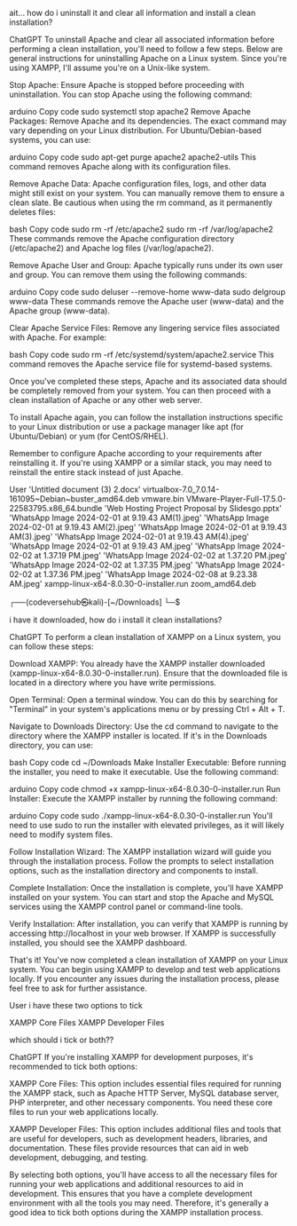 ait... how do i uninstall it and clear all information and install a clean installation?

ChatGPT
To uninstall Apache and clear all associated information before performing a clean installation, you'll need to follow a few steps. Below are general instructions for uninstalling Apache on a Linux system. Since you're using XAMPP, I'll assume you're on a Unix-like system.

Stop Apache: Ensure Apache is stopped before proceeding with uninstallation. You can stop Apache using the following command:

arduino
Copy code
sudo systemctl stop apache2
Remove Apache Packages: Remove Apache and its dependencies. The exact command may vary depending on your Linux distribution. For Ubuntu/Debian-based systems, you can use:

arduino
Copy code
sudo apt-get purge apache2 apache2-utils
This command removes Apache along with its configuration files.

Remove Apache Data: Apache configuration files, logs, and other data might still exist on your system. You can manually remove them to ensure a clean slate. Be cautious when using the rm command, as it permanently deletes files:

bash
Copy code
sudo rm -rf /etc/apache2
sudo rm -rf /var/log/apache2
These commands remove the Apache configuration directory (/etc/apache2) and Apache log files (/var/log/apache2).

Remove Apache User and Group: Apache typically runs under its own user and group. You can remove them using the following commands:

arduino
Copy code
sudo deluser --remove-home www-data
sudo delgroup www-data
These commands remove the Apache user (www-data) and the Apache group (www-data).

Clear Apache Service Files: Remove any lingering service files associated with Apache. For example:

bash
Copy code
sudo rm -rf /etc/systemd/system/apache2.service
This command removes the Apache service file for systemd-based systems.

Once you've completed these steps, Apache and its associated data should be completely removed from your system. You can then proceed with a clean installation of Apache or any other web server.

To install Apache again, you can follow the installation instructions specific to your Linux distribution or use a package manager like apt (for Ubuntu/Debian) or yum (for CentOS/RHEL).

Remember to configure Apache according to your requirements after reinstalling it. If you're using XAMPP or a similar stack, you may need to reinstall the entire stack instead of just Apache.



User
'Untitled document (3) 2.docx'
 virtualbox-7.0_7.0.14-161095~Debian~buster_amd64.deb
 vmware.bin
 VMware-Player-Full-17.5.0-22583795.x86_64.bundle
'Web Hosting Project Proposal by Slidesgo.pptx'
'WhatsApp Image 2024-02-01 at 9.19.43 AM(1).jpeg'
'WhatsApp Image 2024-02-01 at 9.19.43 AM(2).jpeg'
'WhatsApp Image 2024-02-01 at 9.19.43 AM(3).jpeg'
'WhatsApp Image 2024-02-01 at 9.19.43 AM(4).jpeg'
'WhatsApp Image 2024-02-01 at 9.19.43 AM.jpeg'
'WhatsApp Image 2024-02-02 at 1.37.19 PM.jpeg'
'WhatsApp Image 2024-02-02 at 1.37.20 PM.jpeg'
'WhatsApp Image 2024-02-02 at 1.37.35 PM.jpeg'
'WhatsApp Image 2024-02-02 at 1.37.36 PM.jpeg'
'WhatsApp Image 2024-02-08 at 9.23.38 AM.jpeg'
 xampp-linux-x64-8.0.30-0-installer.run
 zoom_amd64.deb
                                                                                 
┌──(codeversehub㉿kali)-[~/Downloads]
└─$ 

i have it downloaded, how do i install it  clean installations?

ChatGPT
To perform a clean installation of XAMPP on a Linux system, you can follow these steps:

Download XAMPP: You already have the XAMPP installer downloaded (xampp-linux-x64-8.0.30-0-installer.run). Ensure that the downloaded file is located in a directory where you have write permissions.

Open Terminal: Open a terminal window. You can do this by searching for "Terminal" in your system's applications menu or by pressing Ctrl + Alt + T.

Navigate to Downloads Directory: Use the cd command to navigate to the directory where the XAMPP installer is located. If it's in the Downloads directory, you can use:

bash
Copy code
cd ~/Downloads
Make Installer Executable: Before running the installer, you need to make it executable. Use the following command:

arduino
Copy code
chmod +x xampp-linux-x64-8.0.30-0-installer.run
Run Installer: Execute the XAMPP installer by running the following command:

arduino
Copy code
sudo ./xampp-linux-x64-8.0.30-0-installer.run
You'll need to use sudo to run the installer with elevated privileges, as it will likely need to modify system files.

Follow Installation Wizard: The XAMPP installation wizard will guide you through the installation process. Follow the prompts to select installation options, such as the installation directory and components to install.

Complete Installation: Once the installation is complete, you'll have XAMPP installed on your system. You can start and stop the Apache and MySQL services using the XAMPP control panel or command-line tools.

Verify Installation: After installation, you can verify that XAMPP is running by accessing http://localhost in your web browser. If XAMPP is successfully installed, you should see the XAMPP dashboard.

That's it! You've now completed a clean installation of XAMPP on your Linux system. You can begin using XAMPP to develop and test web applications locally. If you encounter any issues during the installation process, please feel free to ask for further assistance.



User
i have these two options to tick

XAMPP Core Files 
XAMPP Developer Files


which should i tick or both??

ChatGPT
If you're installing XAMPP for development purposes, it's recommended to tick both options:

XAMPP Core Files: This option includes essential files required for running the XAMPP stack, such as Apache HTTP Server, MySQL database server, PHP interpreter, and other necessary components. You need these core files to run your web applications locally.

XAMPP Developer Files: This option includes additional files and tools that are useful for developers, such as development headers, libraries, and documentation. These files provide resources that can aid in web development, debugging, and testing.

By selecting both options, you'll have access to all the necessary files for running your web applications and additional resources to aid in development. This ensures that you have a complete development environment with all the tools you may need. Therefore, it's generally a good idea to tick both options during the XAMPP installation process.




